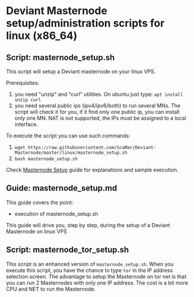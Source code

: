# Deviant Masternode setup/administration scripts for linux (x86_64)<br />
## Script: masternode_setup.sh<br />
This script will setup a Deviant masternode on your linux VPS.

Prerequisites:
1. you need "unzip" and "curl" utilities.
On ubuntu just type:
```apt install unzip curl```
2. you need several public ips (ipv4/ipv6/both) to run several MNs. The script will check it for you, if it find only one public ip, you can install only one MN. NAT is not supported, the IPs must be assigned to a local interface.

To execute the script you can use such commands:
1. ```wget https://raw.githubusercontent.com/ScaMar/Deviant-Masternode/master/linux/masternode_setup.sh```
2. ```bash masternode_setup.sh```

Check [Masternode Setup](https://github.com/ScaMar/Deviant-Masternode/blob/master/linux/Masternode_setup.md) guide for explanations and sample execution.

## Guide: masternode_setup.md<br />
This guide covers the point:<br />
* execution of masternode_setup.sh<br />

This guide will drive you, step by step, during the setup of a Deviant Masternode on linux VPS

## Script: masternode_tor_setup.sh<br />
This script is an enhanced version of `masternode_setup.sh`. When you execute this script, you have the chance to type `tor` in the IP address selection screen. The advantage to setup the Masternode on tor net is that you can run 2 Masternodes with only one IP address. The cost is a bit more CPU and NET to run the Masternode. 
